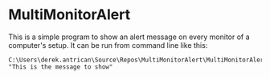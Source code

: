 # MultiMonitorAlert

This is a simple program to show an alert message on every monitor of a computer's setup. It can be run from command line like this:

    C:\Users\derek.antrican\Source\Repos\MultiMonitorAlert\MultiMonitorAlert\bin\Debug\MultiMonitorAlert.exe "This is the message to show"
